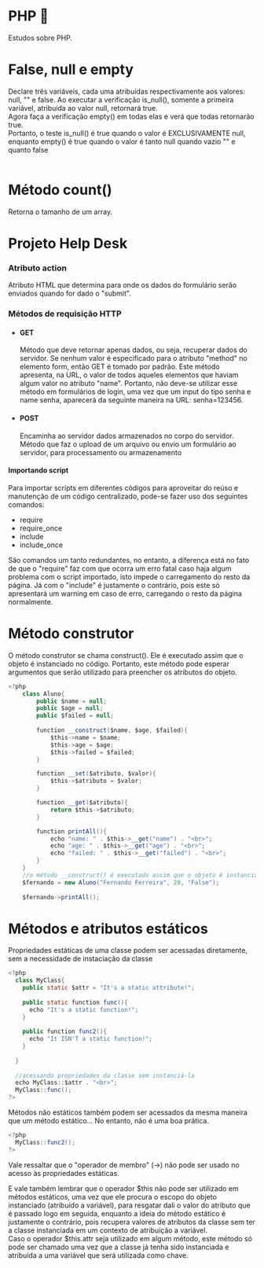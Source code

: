 # PHP :elephant:

Estudos sobre PHP.

<h1> False, null e empty </h1>
Declare três variáveis, cada uma atribuídas respectivamente aos valores: null, "" e false.
Ao executar a verificação is_null(), somente a primeira variável, atribuída ao valor null, retornará true.<br>
Agora faça a verificação empty() em todas elas e verá que todas retornarão true.<br>
Portanto, o teste is_null() é true quando o valor é EXCLUSIVAMENTE null, <br>enquanto empty() é true quando o valor é tanto null quando vazio "" e quanto false
<br><br>
<h1> Método count()</h1>
Retorna o tamanho de um array.

<h1> Projeto Help Desk</h1>

<h3>Atributo action</h3>
Atributo HTML que determina para onde os dados do formulário serão enviados quando for dado o "submit".

<h3>Métodos de requisição HTTP</h3>
<ul>
  
  <li>
    <h4>GET</h4>
    Método que deve retornar apenas dados, ou seja, recuperar dados do servidor. Se nenhum valor é especificado para o atributo "method" no elemento form, então GET é tomado por padrão. Este método apresenta, na URL, o valor de todos aqueles elementos que haviam algum valor no atributo "name". Portanto, não deve-se utilizar esse método em formulários de login, uma vez que um input do tipo senha e name senha, aparecerá da seguinte maneira na URL: senha=123456. 
  </li>
  
  <li>
    <h4>POST</h4>
    Encaminha ao servidor dados armazenados no corpo do servidor. Método que faz o upload de um arquivo ou envio um formulário ao servidor, para    processamento ou armazenamento 
  </li>
</ul>

<h4>Importando script</h4>
Para importar scripts em diferentes códigos para aproveitar do reúso e manutenção de um código centralizado, pode-se fazer uso dos seguintes comandos:
<ul>
  <li>require</li>
  <li>require_once</li>
  <li>include</li>
  <li>include_once</li>
</ul>

São comandos um tanto redundantes, no entanto, a diferença está no fato de que o "require" faz com que ocorra um erro fatal caso haja algum problema com o script importado, isto impede o carregamento do resto da página. Já com o "include" é justamente o contrário, pois este só apresentará um warning em caso de erro, carregando o resto da página normalmente.

<h1>Método construtor</h1>
O método construtor se chama construct(). Ele é executado assim que o objeto é instanciado no código. Portanto, este método pode esperar argumentos que serão utilizado para preencher os atributos do objeto.

```java
<?php 
    class Aluno{
        public $name = null;
        public $age = null;
        public $failed = null;
        
        function __construct($name, $age, $failed){
            $this->name = $name;
            $this->age = $age;
            $this->failed = $failed;
        }

        function __set($atributo, $valor){
            $this->$atributo = $valor;
        }

        function __get($atributo){
            return $this->$atributo;
        }

        function printAll(){
            echo "name: " . $this->__get("name") . "<br>";
            echo "age: " . $this->__get("age") . "<br>";
            echo "failed: " . $this->__get("failed") . "<br>";
        }
    }
    //o método __construct() é executado assim que o objeto é instanciado
    $fernando = new Aluno("Fernando Ferreira", 20, "False");
    
    $fernando->printAll();
```

<h1> Métodos e atributos estáticos</h1>
Propriedades estáticas de uma classe podem ser acessadas diretamente, sem a necessidade de instaciação da classe 

```java
<?php
  class MyClass{
    public static $attr = "It's a static attribute!";
    
    public static function func(){
      echo "It's a static function!";
    }
    
    public function func2(){
      echo "It ISN'T a static function!";
    } 
    
  }
  
  //acessando propriedades da classe sem instanciá-la
  echo MyClass::$attr . "<br>";
  MyClass::func();
?>
```
Métodos não estáticos também podem ser acessados da mesma maneira que um método estático... No entanto, não é uma boa prática.
```java
<?php
  MyClass::func2();
?>
```
Vale ressaltar que o "operador de membro" (->) não pode ser usado no acesso às propriedades estáticas. <br>

E vale também lembrar que o operador $this não pode ser utilizado em métodos estáticos, uma vez que ele procura o escopo do objeto instanciado (atribuído a variável), para resgatar dali o valor do atributo que é passado logo em seguida, enquanto a ideia do método estático é justamente o contrário, pois recupera valores de atributos da classe sem ter a classe instanciada em um contexto de atribuição a variável. 
<br>
Caso o operador $this.attr seja utilizado em algum método, este método só pode ser chamado uma vez que a classe já tenha sido instanciada e atribuída a uma variável que será utilizada como chave.
